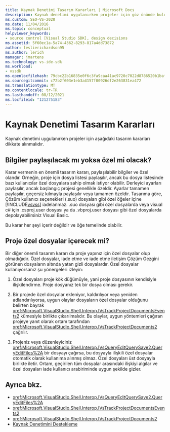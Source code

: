 ```yaml
---
title: Kaynak Denetimi Tasarım Kararları | Microsoft Docs
description: Kaynak denetimi uygulanırken projeler için göz önünde bulunduracak birkaç önemli tasarım kararı hakkında bilgi edinmek.
ms.custom: SEO-VS-2020
ms.date: 11/04/2016
ms.topic: conceptual
helpviewer_keywords:
- source control [Visual Studio SDK], design decisions
ms.assetid: 5f60ec1a-5a74-4362-8293-817a4dd73872
author: leslierichardson95
ms.author: lerich
manager: jmartens
ms.technology: vs-ide-sdk
ms.workload:
- vssdk
ms.openlocfilehash: 79cbc22b16835e0f6c3fa9caa41ac9720c7022d8786520b1baf89d33c3b64948
ms.sourcegitcommit: c72b2f603e1eb3a4157f00926df2e263831ea472
ms.translationtype: MT
ms.contentlocale: tr-TR
ms.lasthandoff: 08/12/2021
ms.locfileid: "121275183"
---
```

# <a name="source-control-design-decisions"></a>Kaynak Denetimi Tasarım Kararları
Kaynak denetimi uygulanırken projeler için aşağıdaki tasarım kararları dikkate alınmalıdır.

## <a name="will-information-be-shared-or-private"></a>Bilgiler paylaşılacak mı yoksa özel mi olacak?
 Karar vermenin en önemli tasarım kararı, paylaşılabilir bilgiler ve özel olandır. Örneğin, proje için dosya listesi paylaşılır, ancak bu dosya listesinde bazı kullanıcılar özel dosyalara sahip olmak istiyor olabilir. Derleyici ayarları paylaşılır, ancak başlangıç projesi genellikle özeldir. Ayarlar tamamen paylaşılır, geçersiz kılmayla paylaşılır veya tamamen özeldir. Tasarıma göre, Çözüm kullanıcı seçenekleri (.suo) dosyaları gibi özel öğeler içine [!INCLUDE[vsvss](../../extensibility/includes/vsvss_md.md)] iadelanmaz. .suo dosyası gibi özel dosyalarda veya visual c# için .csproj.user dosyası ya da .vbproj.user dosyası gibi özel dosyalarda depolayabilirsiniz Visual Basic.

 Bu karar her şeyi içerir değildir ve öğe temelinde olabilir.

## <a name="will-the-project-include-special-files"></a>Proje özel dosyalar içerecek mi?
 Bir diğer önemli tasarım kararı da proje yapınız için özel dosyalar olup olmadığıdır. Özel dosyalar, iade etme ve iade etme iletişim Çözüm Gezgini görünen dosyaların altında yatan gizli dosyalardır. Özel dosyalar kullanıyorsanız şu yönergeleri izleyin:

1. Özel dosyaları proje kök düğümüyle, yani proje dosyasının kendisiyle ilişkilendirme. Proje dosyanız tek bir dosya olması gerekir.

2. Bir projede özel dosyalar ekleniyor, kaldırılıyor veya yeniden adlandırılıyorsa, uygun olaylar dosyaların özel dosyalar olduğunu belirten bayrak <xref:Microsoft.VisualStudio.Shell.Interop.IVsTrackProjectDocumentsEvents2> kümesiyle birlikte çıkarılmalıdır. Bu olaylar, uygun yöntemleri çağıran projeye yanıt olarak ortam tarafından <xref:Microsoft.VisualStudio.Shell.Interop.IVsTrackProjectDocuments2> çağrılır.

3. Projeniz veya düzenleyiciniz <xref:Microsoft.VisualStudio.Shell.Interop.IVsQueryEditQuerySave2.QueryEditFiles%2A> bir dosyayı çağırsa, bu dosyayla ilişkili özel dosyalar otomatik olarak kullanıma alınmış olmaz. Özel dosyaları üst dosyayla birlikte iletir. Ortam, geçirilen tüm dosyalar arasındaki ilişkiyi algılar ve özel dosyaları iade kullanıcı arabiriminde uygun şekilde gizler.

## <a name="see-also"></a>Ayrıca bkz.
- <xref:Microsoft.VisualStudio.Shell.Interop.IVsQueryEditQuerySave2.QueryEditFiles%2A>
- <xref:Microsoft.VisualStudio.Shell.Interop.IVsTrackProjectDocumentsEvents2>
- <xref:Microsoft.VisualStudio.Shell.Interop.IVsTrackProjectDocuments2>
- [Kaynak Denetimini Destekleme](../../extensibility/internals/supporting-source-control.md)
